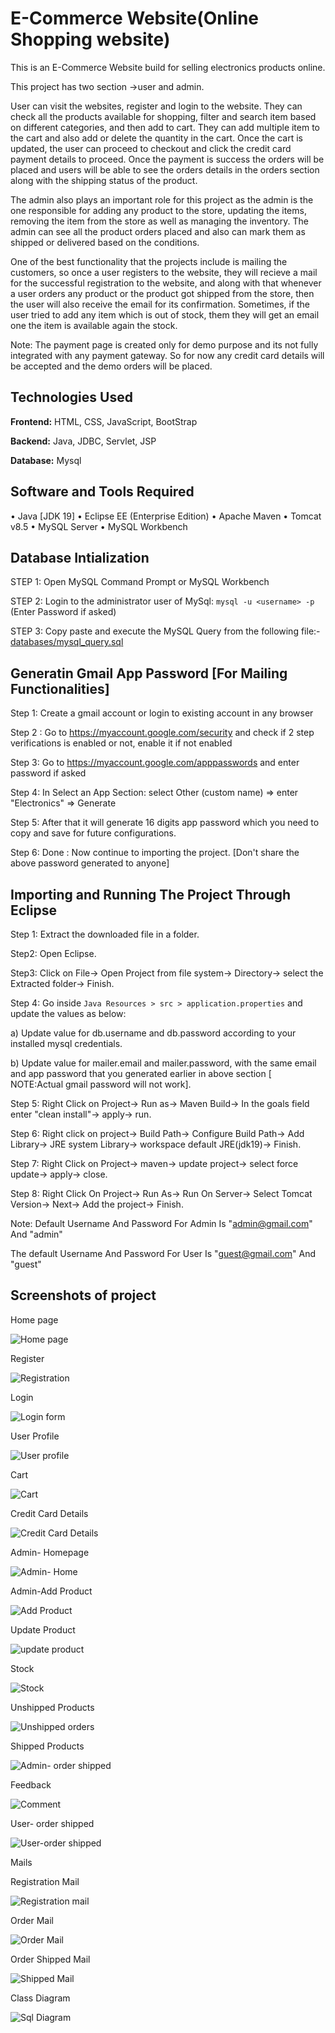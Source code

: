 # E-Commerce Website(Online Shopping website)

This is an E-Commerce Website build for selling electronics products online.

This project has two section ->user and admin.

User can visit the websites, register and login to the website. They can check all the products available for shopping, filter and search item based on different categories, and then add to cart. They can add multiple item to the cart and also add or delete the quantity in the cart. Once the cart is updated, the user can proceed to checkout and click the credit card payment details to proceed. Once the payment is success the orders will be placed and users will be able to see the orders details in the orders section along with the shipping status of the product.

The admin also plays an important role for this project as the admin is the one responsible for adding any product to the store, updating the items, removing the item from the store as well as managing the inventory. The admin can see all the product orders placed and also can mark them as shipped or delivered based on the conditions.

One of the best functionality that the projects include is mailing the customers, so once a user registers to the website, they will recieve a mail for the successful registration to the website, and along with that whenever a user orders any product or the product got shipped from the store, then the user will also receive the email for its confirmation. Sometimes, if the user tried to add any item which is out of stock, them they will get an email one the item is available again the stock.

Note: The payment page is created only for demo purpose and its not fully integrated with any payment gateway. So for now any credit card details will be accepted and the demo orders will be placed.



## Technologies Used

**Frontend:** HTML, CSS, JavaScript, BootStrap

**Backend:** Java, JDBC, Servlet, JSP

**Database:** Mysql





## Software and Tools Required

• Java [JDK 19]
• Eclipse EE (Enterprise Edition) 
• Apache Maven 
• Tomcat v8.5
• MySQL Server 
• MySQL Workbench 


## Database Intialization

STEP 1: Open MySQL Command Prompt or MySQL Workbench

STEP 2: Login to the administrator user of MySql: `mysql -u <username> -p` (Enter Password if asked)

STEP 3: Copy paste and execute the MySQL Query from the following file:- [databases/mysql_query.sql](./databases/mysql_query.sql)


## Generatin Gmail App Password [For Mailing Functionalities]

Step 1: Create a gmail account or login to existing account in any browser

Step 2 : Go to https://myaccount.google.com/security and check if 2 step verifications is enabled or not, enable it if not enabled

Step 3: Go to https://myaccount.google.com/apppasswords and enter password if asked

Step 4: In Select an App Section: select Other (custom name) => enter "Electronics" => Generate

Step 5: After that it will generate 16 digits app password which you need to copy and save for future configurations.

Step 6: Done : Now continue to importing the project. [Don't share the above password generated to anyone]



## Importing and Running The Project Through Eclipse 

Step 1: Extract the downloaded file in a folder.

Step2: Open Eclipse.

Step3: Click on File-> Open Project from file system-> Directory-> select the Extracted folder-> Finish.

Step 4: Go inside `Java Resources > src > application.properties` and update the values as below:

a) Update value for db.username and db.password according to your installed mysql credentials.

b) Update value for mailer.email and mailer.password, with the same email and app password that you generated earlier in above section [ NOTE:Actual gmail password will not work].

Step 5: Right Click on Project-> Run as-> Maven Build-> In the goals field enter "clean install"-> apply-> run.

Step 6: Right click on project-> Build Path-> Configure Build Path-> Add Library-> JRE system Library-> workspace default JRE(jdk19)-> Finish.

Step 7: Right Click on Project-> maven-> update project-> select force update-> apply-> close.

Step 8: Right Click On Project-> Run As-> Run On Server-> Select Tomcat Version-> Next-> Add the project-> Finish.

Note: Default Username And Password For Admin Is "admin@gmail.com" And "admin"

The default Username And Password For User Is "guest@gmail.com" And "guest"



## Screenshots of project
Home page





![Home page](https://github.com/pooja4242/E--commerce-website/assets/74983858/ee174c03-6e7b-4968-9495-625d3efb221f)



Register




![Registration](https://github.com/pooja4242/E--commerce-website/assets/74983858/2cfa7640-78c3-48a7-8346-7630ed204d53)


Login




![Login form](https://github.com/pooja4242/E--commerce-website/assets/74983858/7289a9d6-01ef-4071-888f-a54551434e88)

User Profile




![User profile](https://github.com/pooja4242/E--commerce-website/assets/74983858/8f2c6b16-22a6-4287-8c7c-7580e1fc803d)

Cart




![Cart](https://github.com/pooja4242/E--commerce-website/assets/74983858/8fe860d0-2abd-48a6-bf71-0ff03ac79d63)

Credit Card Details





![Credit Card Details](https://github.com/pooja4242/E--commerce-website/assets/74983858/2dedccc0-488d-4e63-8e9f-3d2564c7d74e)


Admin- Homepage




![Admin- Home](https://github.com/pooja4242/E--commerce-website/assets/74983858/336bafc0-e339-44a8-8e5f-f6a5a6c653ea)

Admin-Add Product





![Add Product](https://github.com/pooja4242/E--commerce-website/assets/74983858/d4f62cc9-4ce2-45c9-a70c-ef011926c07d)


Update Product





![update product](https://github.com/pooja4242/E--commerce-website/assets/74983858/c6ebe627-0432-406e-90b7-ac3f1db92d13)


Stock






![Stock](https://github.com/pooja4242/E--commerce-website/assets/74983858/37e0fddf-502e-4304-999a-84c1ada2449a)




Unshipped Products





![Unshipped orders](https://github.com/pooja4242/E--commerce-website/assets/74983858/dd165cf7-bdcf-4c89-a186-5c879f5d652a)


Shipped Products






![Admin- order shipped](https://github.com/pooja4242/E--commerce-website/assets/74983858/ad6d5e5e-35d3-4831-83ca-0d9c8275bcb6)




Feedback






![Comment](https://github.com/pooja4242/E--commerce-website/assets/74983858/7f481a74-fb9a-48c0-9312-36391a83a677)



User- order shipped





![User-order shipped](https://github.com/pooja4242/E--commerce-website/assets/74983858/8cbbffb0-9dd8-4aec-ad60-ecb1aee92571)


Mails


Registration Mail




![Registration mail](https://github.com/pooja4242/E--commerce-website/assets/74983858/aae422a9-85f2-4061-baa1-91069023389f)


Order Mail




![Order Mail](https://github.com/pooja4242/E--commerce-website/assets/74983858/c2b03212-0afb-4ab4-9f17-e8e078ebc0df)


Order Shipped Mail




![Shipped Mail](https://github.com/pooja4242/E--commerce-website/assets/74983858/513c1fb2-6cf4-4e49-b516-c94fdfe05335)

Class Diagram




![Sql Diagram](https://github.com/pooja4242/E--commerce-website/assets/74983858/57b9c9b3-d2ae-41c0-9b6b-90841fa389e6)
